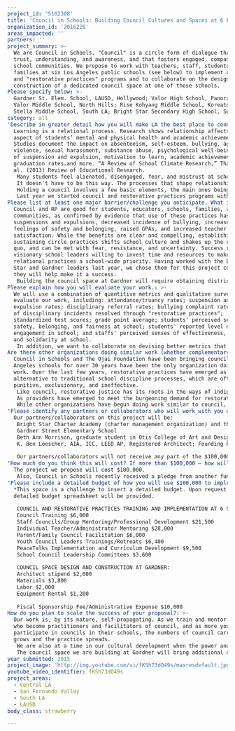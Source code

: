 ```yaml
---
project_id: '5102308'
title: 'Council in Schools: Building Council Cultures and Spaces at 6 LA Schools'
organization_id: '2016228'
areas_impacted: ''
partners: ''
project_summary: >-
  We are Council in Schools. "Council" is a circle form of dialogue that builds
  trust, understanding, and awareness, and that fosters engaged, compassionate
  school communities. We propose to work with teachers, staff, students, and
  families at six Los Angeles public schools (see below) to implement council
  and "restorative practices" programs and to collaborate on the design and
  construction of a dedicated council space at one of those schools.
Please specify below: >-
  Gardner St. Elem. School, LAUSD, Hollywood; Valor High School, Panorama City;
  Valor Middle School, North Hills; Rise Kohyang Middle School, Koreatown;
  Stella Middle School, South LA; Bright Star Secondary High School, South LA
category: all
'Describe in greater detail how you will make LA the best place to connect:': >-
  Learning is a relational process. Research shows relationship affects every
  aspect of students’ mental and physical health and academic achievement.
  Studies document the impact on absenteeism, self-esteem, bullying, aggression,
  violence, sexual harassment, substance abuse, psychological well-being, rates
  of suspension and expulsion, motivation to learn, academic achievement,
  graduation rates…and more. “A Review of School Climate Research,” Thapa, et
  al. (2013) Review of Educational Research.
   Many students feel alienated, disengaged, fear, and mistrust at school. Underachievement, drop-out, bullying, violence, and burnout are the byproducts. Perhaps ironically, the explosion of electronic communication, social networking, and virtual connectedness often exacerbates the lack of real connection so many feel.
   It doesn't have to be this way. The processes that shape relationships in schools are essential. Council is a structured process of communication that helps participants connect with themselves and others and that provides space for emotional, social, and moral development alongside the mental and physical. It is an instructional strategy to explore themes and topics from the academic curriculum and make the academic relevant to students’ lives. It is an inclusive process that promotes an environment of trust and respect. It is a mindfulness practice that helps students become more aware of themselves and others and more adept at managing emotions and behavior. It is a leadership tool to harvest the collective wisdom of a group and take informed action. It is a community-building tool and the foundation for a “restorative justice” approach to school discipline.
   Holding a council involves a few basic elements, the main ones being sitting in a circle – where all are equal and everyone can see and be seen; using a talking piece – to focus attention and shift habitual ways of listening and speaking; and practicing the intention to listen and speak “from the heart.” Simple as the process is, it's power to connect transforms schools and lives.
   Last year we started council and restorative practices programs with the 6 schools that are part of this proposal. The impact was profound and the schools all committed to making these practices core parts of their school cultures. We want to provide two more years of training and mentoring, at which point the schools will be able to sustain their council and restorative practices programs with minimal support.
Please list at least one major barrier/challenge you anticipate. What is your strategy for overcoming these obstacles?: >-
  Council and RP are good for students, educators, schools, families, and
  communities, as confirmed by evidence that use of these practices has reduced
  suspensions and expulsions, decreased incidence of bullying, increased
  feelings of safety and belonging, raised GPAs, and increased teacher job
  satisfaction. While the benefits are clear and compelling, establishing and
  sustaining circle practices shifts school culture and shakes up the status
  quo, and can be met with fear, resistance, and uncertainty. Success requires
  visionary school leaders willing to invest time and resources to make
  relational practices a school-wide priority. Having worked with the Bright
  Star and Gardner leaders last year, we chose them for this project confident
  they will help make it a success.
   Building the council space at Gardner will require obtaining district permission. We don't anticipate a problem and will rely on Gardner's principal and our architect partner, both experienced with similar projects.
Please explain how you will evaluate your work.: >-
  We will use a combination of quantitive metrics and qualitative surveys to
  evaluate our work, including: attendance/truancy rates; suspension and
  expulsion rates; disciplinary referral rates; bullying complaint rates; rates
  of disciplinary incidents resolved through "restorative practices";
  standardized test scores; grade point average; students' perceived senses of
  safety, belonging, and fairness at school; students' reported level of
  engagement in school; and staffs' perceived senses of effectiveness, purpose,
  and solidarity at school.
   In addition, we want to collaborate on devising better metrics that more meaningful reflect the short and long-term impact of our work.
Are there other organizations doing similar work (whether complementary or competitive)? What is unique about your proposed approach?: >-
  Council in Schools and The Ojai Foundation have been bringing council into Los
  Angeles schools for over 30 years have been the only organization doing this
  work. Over the last few years, restorative practices have emerged as an
  alternative to traditional school discipline processes, which are often
  punitive, exclusionary, and ineffective. 
   Like council, restorative justice has its roots in the ways of indigenous peoples and involves a facilitated circle form of dialogue. 
   As providers have emerged to meet the burgeoning demand for restorative practices in schools, they recognized that circles are not effective if they are used only to address problems and to restore community when harm has been caused. Rather, circles must also be used to build community. If community has not been built, then there is nothing to restore when things go wrong. Restorative practices organizations have begun developing their own versions of council, which go by a variety of names, such as "morning meeting" and "community circle." Other organizations providing restorative practices training and implementation to Los Angeles schools include: the California Conference for Equality and Justice, Community Matters, and Restorative Justice for Oakland Youth.
   While other organizations have begun doing work similar to council, our approach remains unique. With a history of success bringing council into schools, CIS has a team of experienced council trainers and a library of council curriculum. Unlike other community-building circle processes, which frequently ask participants to share their feelings or opinions on issues, council prompts typically elicit stories from participants' lived experience, as it is the sharing of story that best evokes our compassion for one another, not our opinions nor even our feelings if they don't include our story. We have also developed plans and templates to help educators integrate council into both the academic and social-emotional lives of students. Whereas other organizations often send their people to run community-building circles for teachers, we emphasize training and mentoring so that teachers and administrators take ownership of their councils themselves and the school becomes self-sufficient. We also offer council-based retreats at The Ojai Foundation and other locations where participants can deepen their practice by withdrawing from the city for a day or a weekend and reconnecting with the natural world.
'Please identify any partners or collaborators who will work with you on this project. How much of the $100,000 grant award will each partner receive?': |-
  Our partners/collaborators on this project will be:
   Bright Star Charter Academy (charter management organization) and the five Bright Star schools
   Gardner Street Elementary School
   Beth Ann Morrison, graduate student in Otis College of Art and Design's Public Practice program
   K. Ben Loescher, AIA, ICC, LEED AP, Registered Architect; Founding Principal of Loescher Meachem Architects; Program Manager at the Center for Land Use Interpretation
   
   Our partners/collaborators will not receive any part of the $100,000 grant award directly, other than a stipend of $2,000 to be paid to Mr. Loescher for his design and permitting work on the council space project. $67,000 is budgeted for expanding council and restorative practices at the five Bright Star Schools and $23,000 is budgeted for expanding the council program at Gardner and designing and building the dedicated council space.
'How much do you think this will cost? If more than $100,000 – how will you cover the additional costs?': |-
  The project we propose will cost $100,000.
   Also, Council in Schools recently received a pledge from another funder for a matching grant worth up to $75,000. Therefore, if we are awarded $100,000 from the LA2050 Grants Challenge, that award will meet our match and we will receive $75,000 in unrestricted funds that can be used to cover any additional costs incurred on this project, as well as to expand our capacity to bring council and restorative practices to more schools.
'Please include a detailed budget of how you will use $100,000 to implement this project.': >-
  *This space is a challenge to insert a detailed budget. Upon request a
  detailed budget spreadsheet will be provided. 
   
   COUNCIL AND RESTORATIVE PRACTICES TRAINING AND IMPLEMENTATION AT 6 SCHOOLS:
   Council Training $6,000
   Staff Councils/Group Mentoring/Professional Development $21,500
   Individual Teacher/Administrator Mentoring $28,000
   Parent/Family Council Facilitation $6,000
   Youth Council Leaders Trainings/Retreats $6,400
   PeaceTalks Implementation and Curriculum Development $9,500
   School Council Leadership Committees $3,600
   
   COUNCIL SPACE DESIGN AND CONSTRUCTION AT GARDNER:
   Architect stipend $2,000
   Materials $3,800
   Labor $2,000
   Equipment Rental $1,200 
   
   Fiscal Sponsorship Fee/Administrative Expense $10,000
How do you plan to scale the success of your proposal?: >-
  Our work is, by its nature, self-propagating. As we train and mentor educators
  who become practitioners and facilitators of council, and as more young people
  participate in councils in their schools, the numbers of council carriers
  grows and the practice spreads.
   We are also at a time in our cultural development when the power and value of circle practices are being remembered. With the growth of the restorative justice movement, there is growing demand for the work we do. We expect the success of this project will create more demand for our services. The Bright Star organization is doing amazing work with severely underserved populations in some of LA's most difficult communities, and council is playing a big part in their success. Opportunities to work with other charter schools are and will continue emerging from our work with Bright Star. 
   The council space we are building at Gardner will bring additional attention to our work and additional opportunities to work with other schools, and to collaborate with other artists and architects interested in creating spaces for circle conversations.
year_submitted: 2015
project_image: 'http://img.youtube.com/vi/fKSh73dO49s/maxresdefault.jpg'
youtube_video_identifier: fKSh73dO49s
project_areas:
  - Central LA
  - San Fernando Valley
  - South LA
  - LAUSD
body_class: strawberry

---
```

